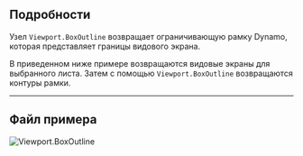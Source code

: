 ## Подробности
Узел `Viewport.BoxOutline` возвращает ограничивающую рамку Dynamo, которая представляет границы видового экрана.

В приведенном ниже примере возвращаются видовые экраны для выбранного листа. Затем с помощью `Viewport.BoxOutline` возвращаются контуры рамки.
___
## Файл примера

![Viewport.BoxOutline](./Revit.Elements.Viewport.BoxOutline_img.jpg)
